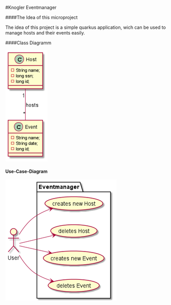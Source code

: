 #Knogler Eventmanager

####The Idea of this microproject

The idea of this project is a simple quarkus application,
wich can be used to manage hosts and their events easily.

####Class Diagramm

![image](asciidoc/images/cld.png)

#### Use-Case-Diagram

![image](asciidoc/images/ucd.png)